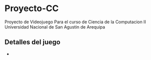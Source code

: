 # Proyecto-CC

Proyecto de Videojuego
Para el curso de Ciencia de la Computacion II
Universidad Nacional de San Agustin de Arequipa

## Detalles del juego
- 
